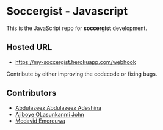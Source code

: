 # Soccergist - Javascript
This is the JavaScript repo for **soccergist** development.

## Hosted URL
* https://my-soccergist.herokuapp.com/webhook

Contribute by either improving the codecode or fixing bugs.


## Contributors


* [Abdulazeez Abdulazeez Adeshina](https://twitter.com/kvng_zeez)
* [Ajiboye OLasunkanmi John](https://github.com/OlaJohn-Ajiboye)
* [Mcdavid Emereuwa](https://github.com/Mcdavid95)












